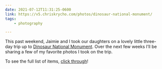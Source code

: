 ```yaml
---
date: 2021-07-12T11:31:25-0600
link: https://v5.chriskrycho.com/photos/dinosaur-national-monument/
tags:
    - photography

---
```


This past weekend, Jaimie and I took our daughters on a lovely little three-day trip up to [Dinosaur National Monument][dnm]. Over the next few weeks I’ll be sharing a few of my favorite photos I took on the trip.

[dnm]: https://www.nps.gov/dino/index.htm

<div class='feed-only'>

To see the full list of items, [click through](https://v5.chriskrycho.com/photos/dinosaur-national-monument/)!

</div>
